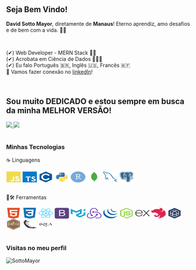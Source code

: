 ## Seja Bem Vindo!

<b>David Sotto Mayor</b>, diretamente de <b>Manaus</b>! Eterno aprendiz, amo desafios e de bem com a vida. 🐱‍👤

<br/>

(✔) Web Developer - MERN Stack 🐱‍💻 <br/>
(✔) Acrobata em Ciência de Dados 👨‍🔬🎲 <br/>
(✔) Eu falo Português 🇧🇷, Inglês 🇺🇸, Francês 🇼🇫 <br/>
🔗 Vamos fazer conexão no [linkedIn](https://www.linkedin.com/in/sotto-mayor/)! 

<br/>

## Sou muito DEDICADO e estou sempre em busca da minha MELHOR VERSÃO!
<div>
  <a href="https://github.com/SottoMayor">
    <img height="180em" src="https://github-readme-stats.vercel.app/api?username=SottoMayor&show_icons=true&theme=tokyonight&include_all_commits=true&count_private=true"/>
    <img height="180em" src="https://github-readme-stats.vercel.app/api/top-langs/?username=SottoMayor&layout=compact&langs_count=7&theme=radical"/>
  </a>
</div>

<br/>

<h3>Minhas Tecnologias</h3>
☕ Linguagens

  <div style="display: inline_block"><br>
    <img align="center" alt="SottoMayor-Js" height="30" width="40" src="https://raw.githubusercontent.com/devicons/devicon/master/icons/javascript/javascript-plain.svg">
    <img align="center" alt="SottoMayor-Ts" height="30" width="40" src="https://raw.githubusercontent.com/devicons/devicon/master/icons/typescript/typescript-plain.svg">
    <img align="center" alt="SottoMayor-C" height="30" width="40" src="https://raw.githubusercontent.com/devicons/devicon/00f02ef57fb7601fd1ddcc2fe6fe670fef3ae3e4/icons/c/c-plain.svg">
    <img align="center" alt="SottoMayor-Python" height="30" width="40" src="https://raw.githubusercontent.com/devicons/devicon/master/icons/python/python-original.svg">
    <img align="center" alt="SottoMayor-R" height="30" width="40"     src="https://raw.githubusercontent.com/devicons/devicon/00f02ef57fb7601fd1ddcc2fe6fe670fef3ae3e4/icons/rstudio/rstudio-plain.svg">
    <img align="center" alt="SottoMayor-MongoDB" height="30" width="40"     src="https://raw.githubusercontent.com/devicons/devicon/00f02ef57fb7601fd1ddcc2fe6fe670fef3ae3e4/icons/mongodb/mongodb-plain.svg">
    <img align="center" alt="SottoMayor-MySQL" height="30" width="40"     src="https://raw.githubusercontent.com/devicons/devicon/00f02ef57fb7601fd1ddcc2fe6fe670fef3ae3e4/icons/mysql/mysql-plain.svg">
    <img align="center" alt="SottoMayor-PostgreSQL" height="30" width="40"     src="https://raw.githubusercontent.com/devicons/devicon/00f02ef57fb7601fd1ddcc2fe6fe670fef3ae3e4/icons/postgresql/postgresql-plain.svg">
  </div>
 
<br/>
 
 🧰🛠 Ferramentas
 
  <div style="display: inline_block">
  <img align="center" alt="SottoMayor-HTML" height="30" width="40" src="https://raw.githubusercontent.com/devicons/devicon/00f02ef57fb7601fd1ddcc2fe6fe670fef3ae3e4/icons/html5/html5-plain.svg">
  <img align="center" alt="SottoMayor-CSS" height="30" width="40" src="https://raw.githubusercontent.com/devicons/devicon/00f02ef57fb7601fd1ddcc2fe6fe670fef3ae3e4/icons/css3/css3-plain.svg">
    <img align="center" alt="SottoMayor-React" height="30" width="40" src="https://raw.githubusercontent.com/devicons/devicon/master/icons/react/react-original.svg">
    <img align="center" alt="SottoMayor-Bootstrap" height="30" width="40" src="https://raw.githubusercontent.com/devicons/devicon/00f02ef57fb7601fd1ddcc2fe6fe670fef3ae3e4/icons/bootstrap/bootstrap-plain.svg">
    <img align="center" alt="SottoMayor-MaterialUI" height="30" width="40" src="https://raw.githubusercontent.com/devicons/devicon/00f02ef57fb7601fd1ddcc2fe6fe670fef3ae3e4/icons/materialui/materialui-plain.svg">
    <img align="center" alt="SottoMayor-Redux" height="30" width="40" src="https://raw.githubusercontent.com/devicons/devicon/00f02ef57fb7601fd1ddcc2fe6fe670fef3ae3e4/icons/redux/redux-original.svg">
    <img align="center" alt="SottoMayor-JQuery" height="30" width="40" src="https://raw.githubusercontent.com/devicons/devicon/00f02ef57fb7601fd1ddcc2fe6fe670fef3ae3e4/icons/jquery/jquery-plain.svg">
    <img align="center" alt="SottoMayor-NodeJs" height="30" width="40" src="https://raw.githubusercontent.com/devicons/devicon/00f02ef57fb7601fd1ddcc2fe6fe670fef3ae3e4/icons/nodejs/nodejs-plain.svg">
    <img align="center" alt="SottoMayor-Express" height="30" width="40" src="https://raw.githubusercontent.com/devicons/devicon/00f02ef57fb7601fd1ddcc2fe6fe670fef3ae3e4/icons/express/express-original.svg">
    <img align="center" alt="SottoMayor-Nest" height="30" width="40" src="https://raw.githubusercontent.com/devicons/devicon/00f02ef57fb7601fd1ddcc2fe6fe670fef3ae3e4/icons/nestjs/nestjs-plain.svg">
  <img align="center" alt="SottoMayor-Sequelize" height="30" width="40" src="https://raw.githubusercontent.com/devicons/devicon/00f02ef57fb7601fd1ddcc2fe6fe670fef3ae3e4/icons/sequelize/sequelize-plain.svg">
  <img align="center" alt="SottoMayor-Mocha" height="30" width="40" src="https://raw.githubusercontent.com/devicons/devicon/00f02ef57fb7601fd1ddcc2fe6fe670fef3ae3e4/icons/mocha/mocha-plain.svg">
   <img align="center" alt="SottoMayor-Flask" height="30" width="40" src="https://raw.githubusercontent.com/devicons/devicon/00f02ef57fb7601fd1ddcc2fe6fe670fef3ae3e4/icons/flask/flask-original.svg">
  <img align="center" alt="SottoMayor-SQLAlchemy" height="30" width="40" src="https://raw.githubusercontent.com/devicons/devicon/00f02ef57fb7601fd1ddcc2fe6fe670fef3ae3e4/icons/sqlalchemy/sqlalchemy-plain.svg">
  </div>
  
  <br/>
  
  <h3>Visitas no meu perfil</h3>
  <img src="https://komarev.com/ghpvc/?username=SottoMayor&color=red" alt="SottoMayor" /> 
